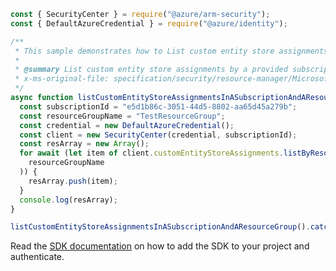 ```javascript
const { SecurityCenter } = require("@azure/arm-security");
const { DefaultAzureCredential } = require("@azure/identity");

/**
 * This sample demonstrates how to List custom entity store assignments by a provided subscription and resource group
 *
 * @summary List custom entity store assignments by a provided subscription and resource group
 * x-ms-original-file: specification/security/resource-manager/Microsoft.Security/preview/2021-07-01-preview/examples/CustomEntityStoreAssignments/customEntityStoreAssignmentListByResourceGroup_example.json
 */
async function listCustomEntityStoreAssignmentsInASubscriptionAndAResourceGroup() {
  const subscriptionId = "e5d1b86c-3051-44d5-8802-aa65d45a279b";
  const resourceGroupName = "TestResourceGroup";
  const credential = new DefaultAzureCredential();
  const client = new SecurityCenter(credential, subscriptionId);
  const resArray = new Array();
  for await (let item of client.customEntityStoreAssignments.listByResourceGroup(
    resourceGroupName
  )) {
    resArray.push(item);
  }
  console.log(resArray);
}

listCustomEntityStoreAssignmentsInASubscriptionAndAResourceGroup().catch(console.error);
```

Read the [SDK documentation](https://github.com/Azure/azure-sdk-for-js/blob/%40azure%2Farm-security_5.0.0/sdk/security/arm-security/README.md) on how to add the SDK to your project and authenticate.
